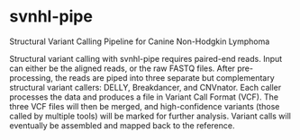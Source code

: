 # svnhl-pipe
Structural Variant Calling Pipeline for Canine Non-Hodgkin Lymphoma 

Structural variant calling with svnhl-pipe requires paired-end reads.  Input can either be the aligned reads, or the raw FASTQ files.  After pre-processing, the reads are piped into three separate but complementary structural variant callers: DELLY, Breakdancer, and CNVnator.  Each caller processes the data and produces a file in Variant Call Format (VCF).  The three VCF files will then be merged, and high-confidence variants (those called by multiple tools) will be marked for further analysis. Variant calls will eventually be assembled and mapped back to the reference.

